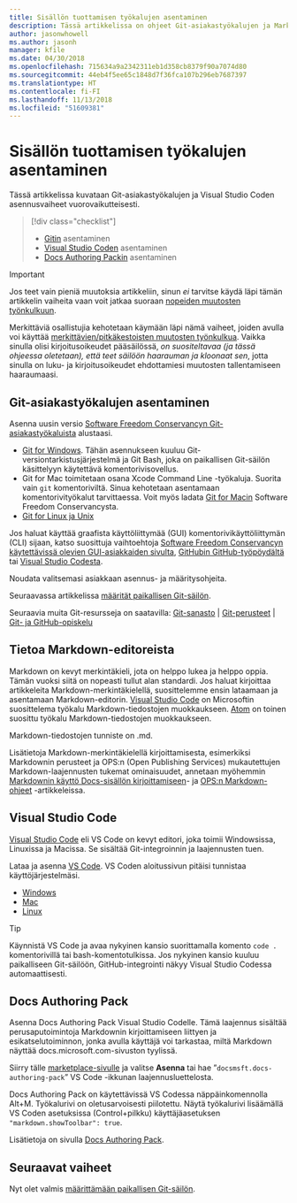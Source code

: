 ```yaml
---
title: Sisällön tuottamisen työkalujen asentaminen
description: Tässä artikkelissa on ohjeet Git-asiakastyökalujen ja Markdown-tiedostojen muokkaukseen tarvittavien työkalujen lataamiseen ja asentamiseen.
author: jasonwhowell
ms.author: jasonh
manager: kfile
ms.date: 04/30/2018
ms.openlocfilehash: 715634a9a2342311eb1d358cb8379f90a7074d80
ms.sourcegitcommit: 44eb4f5ee65c1848d7f36fca107b296eb7687397
ms.translationtype: HT
ms.contentlocale: fi-FI
ms.lasthandoff: 11/13/2018
ms.locfileid: "51609381"
---
```

# <a name="install-content-authoring-tools"></a>Sisällön tuottamisen työkalujen asentaminen

Tässä artikkelissa kuvataan Git-asiakastyökalujen ja Visual Studio Coden asennusvaiheet vuorovaikutteisesti.
> [!div class="checklist"]
> * [Gitin](https://git-scm.com/) asentaminen
> * [Visual Studio Coden](https://code.visualstudio.com/) asentaminen
> * [Docs Authoring Packin](https://marketplace.visualstudio.com/items?itemName=docsmsft.docs-authoring-pack) asentaminen

>[!IMPORTANT]
> Jos teet vain pieniä muutoksia artikkeliin, sinun *ei* tarvitse käydä läpi tämän artikkelin vaiheita vaan voit jatkaa suoraan [nopeiden muutosten työnkulkuun](index.md#quick-edits-to-existing-documents).
>
> Merkittäviä osallistujia kehotetaan käymään läpi nämä vaiheet, joiden avulla voi käyttää [merkittävien/pitkäkestoisten muutosten työnkulkua](how-to-write-workflows-major.md). Vaikka sinulla olisi kirjoitusoikeudet pääsäilössä, *on suositeltavaa (ja tässä ohjeessa oletetaan), että teet säilöön haarauman ja kloonaat sen*, jotta sinulla on luku- ja kirjoitusoikeudet ehdottamiesi muutosten tallentamiseen haaraumaasi.

## <a name="install-git-client-tools"></a>Git-asiakastyökalujen asentaminen 

 Asenna uusin versio [Software Freedom Conservancyn Git-asiakastyökaluista](https://git-scm.com/download/) alustaasi. 

* [Git for Windows](https://git-scm.com/download/win). Tähän asennukseen kuuluu Git-versiontarkistusjärjestelmä ja Git Bash, joka on paikallisen Git-säilön käsittelyyn käytettävä komentorivisovellus.
* Git for Mac toimitetaan osana Xcode Command Line -työkaluja. Suorita vain `git` komentoriviltä. Sinua kehotetaan asentamaan komentorivityökalut tarvittaessa. Voit myös ladata [Git for Macin](https://git-scm.com/download/mac) Software Freedom Conservancysta.
* [Git for Linux ja Unix](https://git-scm.com/download/linux)

Jos haluat käyttää graafista käyttöliittymää (GUI) komentorivikäyttöliittymän (CLI) sijaan, katso suosittuja vaihtoehtoja [Software Freedom Conservancyn käytettävissä olevien GUI-asiakkaiden sivulta](https://git-scm.com/downloads/guis), [GitHubin GitHub-työpöydältä](https://desktop.github.com/) tai [Visual Studio Codesta](https://www.visualstudio.com/products/code-vs.aspx).

Noudata valitsemasi asiakkaan asennus- ja määritysohjeita.

Seuraavassa artikkelissa [määrität paikallisen Git-säilön](get-started-setup-local.md).

   Seuraavia muita Git-resursseja on saatavilla: [Git-sanasto](https://help.github.com/articles/github-glossary) | [Git-perusteet](https://git-scm.com/book/en/v2/Getting-Started-Git-Basics) | [Git- ja GitHub-opiskelu](https://help.github.com/articles/good-resources-for-learning-git-and-github/)

## <a name="understand-markdown-editors"></a>Tietoa Markdown-editoreista

Markdown on kevyt merkintäkieli, jota on helppo lukea ja helppo oppia. Tämän vuoksi siitä on nopeasti tullut alan standardi. Jos haluat kirjoittaa artikkeleita Markdown-merkintäkielellä, suosittelemme ensin lataamaan ja asentamaan Markdown-editorin.  [Visual Studio Code](https://code.visualstudio.com/) on Microsoftin suosittelema työkalu Markdown-tiedostojen muokkaukseen. [Atom](https://atom.io) on toinen suosittu työkalu Markdown-tiedostojen muokkaukseen.

Markdown-tiedostojen tunniste on .md.

Lisätietoja Markdown-merkintäkielellä kirjoittamisesta, esimerkiksi Markdownin perusteet ja OPS:n (Open Publishing Services) mukautettujen Markdown-laajennusten tukemat ominaisuudet, annetaan myöhemmin [Markdownin käyttö Docs-sisällön kirjoittamiseen](how-to-write-use-markdown.md)- ja [OPS:n Markdown-ohjeet](markdown-reference.md) -artikkeleissa.

## <a name="visual-studio-code"></a>Visual Studio Code

[Visual Studio Code](https://code.visualstudio.com/) eli VS Code on kevyt editori, joka toimii Windowsissa, Linuxissa ja Macissa. Se sisältää Git-integroinnin ja laajennusten tuen.

Lataa ja asenna [VS Code](https://code.visualstudio.com/). VS Coden aloitussivun pitäisi tunnistaa käyttöjärjestelmäsi.

- [Windows](https://code.visualstudio.com/docs/setup/windows)
- [Mac](https://code.visualstudio.com/docs/setup/mac)
- [Linux](https://code.visualstudio.com/docs/setup/linux)

> [!TIP]
> Käynnistä VS Code ja avaa nykyinen kansio suorittamalla komento `code .` komentorivillä tai bash-komentotulkissa. Jos nykyinen kansio kuuluu paikalliseen Git-säilöön, GitHub-integrointi näkyy Visual Studio Codessa automaattisesti.

## <a name="docs-authoring-pack"></a>Docs Authoring Pack
Asenna Docs Authoring Pack Visual Studio Codelle. Tämä laajennus sisältää perusaputoimintoja Markdownin kirjoittamiseen liittyen ja esikatselutoiminnon, jonka avulla käyttäjä voi tarkastaa, miltä Markdown näyttää docs.microsoft.com-sivuston tyylissä.

   Siirry tälle [marketplace-sivulle](https://marketplace.visualstudio.com/items?itemName=docsmsft.docs-authoring-pack) ja valitse **Asenna** tai hae ”`docsmsft.docs-authoring-pack`” VS Code -ikkunan laajennusluettelosta. 

   Docs Authoring Pack on käytettävissä VS Codessa näppäinkomennolla Alt+M. Työkalurivi on oletusarvoisesti piilotettu. Näytä työkalurivi lisäämällä VS Coden asetuksissa (Control+pilkku) käyttäjäasetuksen `"markdown.showToolbar": true`.

   Lisätietoja on sivulla [Docs Authoring Pack](how-to-write-docs-auth-pack.md).


## <a name="next-steps"></a>Seuraavat vaiheet

Nyt olet valmis [määrittämään paikallisen Git-säilön](get-started-setup-local.md).
